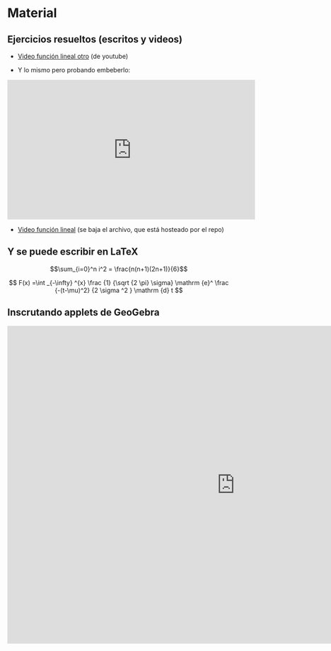 <script src="https://cdn.mathjax.org/mathjax/latest/MathJax.js?config=TeX-AMS-MML_HTMLorMML" type="text/javascript"></script>

# Material

## Ejercicios resueltos (escritos y videos)

* [Video función lineal otro](https://www.youtube.com/watch?v=AoZpzAoC1Qg) (de youtube)

* Y lo mismo pero probando embeberlo:

<iframe width="560" height="315" src="https://www.youtube.com/embed/AoZpzAoC1Qg" frameborder="0" allow="accelerometer; autoplay; encrypted-media; gyroscope; picture-in-picture" allowfullscreen></iframe>

* [Video función lineal](assets/cursada/lineal_v1.0.mkv) (se baja el archivo, que está hosteado por el repo)


## Y se puede escribir en LaTeX

$$\sum_{i=0}^n i^2 = \frac{n(n+1)(2n+1)}{6}$$

$$ F(x) =\int _{-\infty} ^{x} \frac {1} {\sqrt {2 \pi} \sigma} \mathrm {e}^ \frac {-(t-\mu)^2} {2 \sigma ^2 } \mathrm {d} t $$


## Inscrutando applets de GeoGebra

<iframe scrolling="no" title="" src="https://www.geogebra.org/material/iframe/id/eKDwuGkN/width/1028/height/717/border/888888/sfsb/true/smb/false/stb/false/stbh/false/ai/false/asb/false/sri/false/rc/false/ld/false/sdz/false/ctl/false" width="1028px" height="717px" style="border:0px;"> </iframe>